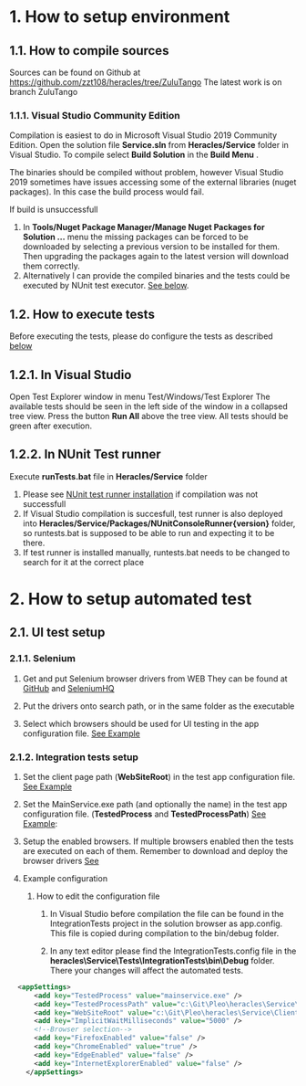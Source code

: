 # 1. How to setup environment
## 1.1. How to compile sources
Sources can be found on Github at https://github.com/zzt108/heracles/tree/ZuluTango
The latest work is on branch ZuluTango

### 1.1.1. Visual Studio Community Edition
Compilation is easiest to do in Microsoft Visual Studio 2019 Community Edition.
Open the solution file **Service.sln** from **Heracles/Service** folder in Visual Studio.
To compile select **Build Solution** in the **Build Menu** .

The binaries should be compiled without problem, however Visual Studio 2019 sometimes have issues accessing some of the external libraries (nuget packages). In this case the build process would fail. 

If build is unsuccessfull
1. In **Tools/Nuget Package Manager/Manage Nuget Packages for Solution ...** menu the missing packages can be forced to be downloaded by selecting a previous version to be installed for them. Then upgrading the packages again to the latest version will download them correctly.
2. Alternatively I can provide the compiled binaries and the tests could be executed by NUnit test executor. [See below](#122-In-NUnit-Test-runner).

## 1.2. How to execute tests
Before executing the tests, please do configure the tests as described [below](#2-how-to-setup-automated-test)

## 1.2.1. In Visual Studio
Open Test Explorer window in menu Test/Windows/Test Explorer
The available tests should be seen in the left side of the window in a collapsed tree view.
Press the button **Run All** above the tree view.
All tests should be green after execution.

## 1.2.2. In NUnit Test runner
Execute **runTests.bat** file in **Heracles/Service** folder
1. Please see [NUnit test runner installation](https://stackoverflow.com/questions/45482507/how-do-i-install-nunit-3-console-on-windows-and-run-tests) if compilation was not successfull
2. If Visual Studio compilation is succesfull, test runner is also deployed into **Heracles/Service/Packages/NUnitConsoleRunner{version}** folder, so runtests.bat is supposed to be able to run and expecting it to be there.
3. If test runner is installed manually, runtests.bat needs to be changed to search for it at the correct place

# 2. How to setup automated test
## 2.1. UI test setup
### 2.1.1. Selenium
1. <a id="driversId">Get and put Selenium browser drivers from WEB</a>
They can be found at 
[GitHub](https://github.com/lmc-eu/steward/wiki/Selenium-server-&-browser-drivers)
and
[SeleniumHQ](https://www.seleniumhq.org/download/)

2. Put the drivers onto search path, or in the same folder as the executable

3. Select which browsers should be used for UI testing in the app configuration file. [See Example](#exampleId)

### 2.1.2. Integration tests setup
1. Set the client page path (**WebSiteRoot**) in the test app configuration file. [See Example](#exampleId)

2. Set the MainService.exe path (and optionally the name) in the test app configuration file. (**TestedProcess** and **TestedProcessPath**) [See Example](#exampleId): 

3. Setup the enabled browsers. If multiple browsers enabled then the tests are executed on each of them. Remember to download and deploy the browser drivers [See](#driversId)
4. <a id="exampleId">Example configuration</a>

    1. How to edit the configuration file

        1. In Visual Studio before compilation the file can be found in the IntegrationTests project in the solution browser as app.config. This file is copied during compilation to the bin/debug folder.

        2. In any text editor please find the IntegrationTests.config file in the **heracles\Service\Tests\IntegrationTests\bin\Debug** folder. There your changes will affect the automated tests. 


```xml
  <appSettings>
      <add key="TestedProcess" value="mainservice.exe" />
      <add key="TestedProcessPath" value="c:\Git\Pleo\heracles\Service\MainService\bin\Debug\" />
      <add key="WebSiteRoot" value="c:\Git\Pleo\heracles\Service\Client\" />
      <add key="ImplicitWaitMilliseconds" value="5000" />
      <!--Browser selection-->
      <add key="FirefoxEnabled" value="false" />
      <add key="ChromeEnabled" value="true" />
      <add key="EdgeEnabled" value="false" />
      <add key="InternetExplorerEnabled" value="false" />
    </appSettings>
```  